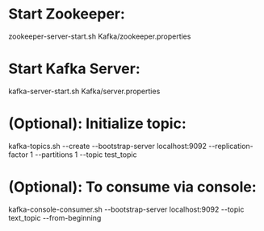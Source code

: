 # Start Zookeeper:
zookeeper-server-start.sh Kafka/zookeeper.properties 


# Start Kafka Server:
kafka-server-start.sh Kafka/server.properties 

# (Optional): Initialize topic:
kafka-topics.sh --create --bootstrap-server localhost:9092 --replication-factor 1 --partitions 1 --topic test_topic 

# (Optional): To consume via console:
kafka-console-consumer.sh --bootstrap-server localhost:9092 --topic text_topic --from-beginning
